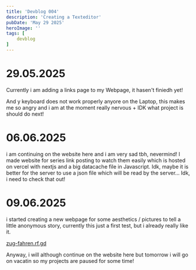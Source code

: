 ```yaml
---
title: 'Devblog 004'
description: 'Creating a Texteditor'
pubDate: 'May 29 2025'
heroImage: ''
tags: [
    devblog
]
---
```


# 29.05.2025

Currently i am adding a links page to my Webpage, it hasen't finiedh yet!

And y keyboard does not work properly anyore on the Laptop, this makes me
so angry and i am at the moment really nervous + IDK what project is should
do next!

# 06.06.2025

i am continuing on the website here and i am very sad tbh, nevermind! I made
website for series link posting to watch them easily which is hosted on vercel
with nextjs and a big datacache file in Javascript. Idk, maybe it is better for
the server to use a json file which will be read by the server... Idk, i need
to check that out!

# 09.06.2025

i started creating a new webpage for some aesthetics / pictures to tell a little
anonymous story, currently this just a first test, but i already really like it.

[zug-fahren.rf.gd](zug-fahren.rf.gd)

Anyway, i will although continue on the website here but tomorrow i will go on
vacatin so my projects are paused for some time!
